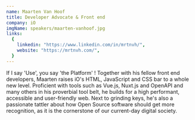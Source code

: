 ```yaml
---
name: Maarten Van Hoof
title: Developer Advocate & Front end
company: iO
imgName: speakers/maarten-vanhoof.jpg
links:
  {
    linkedin: "https://www.linkedin.com/in/mrtnvh/",
    website: "https://mrtnvh.com/",
  }
---
```


If I say 'Use', you say 'the Platform' ! Together with his fellow front end developers, Maarten raises iO's HTML, JavaScript and CSS bar to a whole new level. Proficient with tools such as Vue.js, Nuxt.js and OpenAPI and many others in his proverbial tool belt, he builds for a high performant, accessible and user-friendly web. Next to grinding keys, he's also a passionate tattler about how Open Source software should get more recognition, as it is the cornerstone of our current-day digital society.
